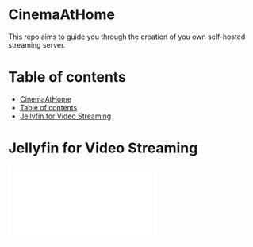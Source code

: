 # CinemaAtHome
This repo aims to guide you through the creation of you own self-hosted streaming server.

# Table of contents

- [CinemaAtHome](#cinemaathome)
- [Table of contents](#table-of-contents)
- [Jellyfin for Video Streaming](#jellyfin-for-video-streaming)

# Jellyfin for Video Streaming

![README.md](./docker/jellyfin/README.md)
